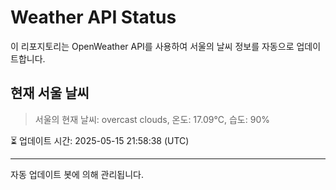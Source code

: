 
# Weather API Status

이 리포지토리는 OpenWeather API를 사용하여 서울의 날씨 정보를 자동으로 업데이트합니다.

## 현재 서울 날씨
> 서울의 현재 날씨: overcast clouds, 온도: 17.09°C, 습도: 90%

⏳ 업데이트 시간: 2025-05-15 21:58:38 (UTC)

---
자동 업데이트 봇에 의해 관리됩니다.
